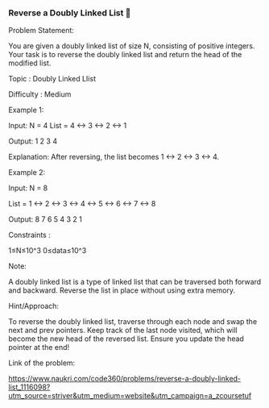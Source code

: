 ### Reverse a Doubly Linked List 🔄

Problem Statement:

You are given a doubly linked list of size N, consisting of positive integers. Your task is to reverse the doubly linked list and return the head of the modified list.

Topic : Doubly Linked LIist

Difficulty : Medium


Example 1:

Input:
N = 4
List = 4 <-> 3 <-> 2 <-> 1

Output: 1 2 3 4

Explanation: After reversing, the list becomes 1 <-> 2 <-> 3 <-> 4.

Example 2:

Input:
N = 8

List = 1 <-> 2 <-> 3 <-> 4 <-> 5 <-> 6 <-> 7 <-> 8

Output: 8 7 6 5 4 3 2 1

Constraints :

1≤N≤10^3
0≤data≤10^3
 
Note:

A doubly linked list is a type of linked list that can be traversed both forward and backward.
Reverse the list in place without using extra memory.

Hint/Approach:

To reverse the doubly linked list, traverse through each node and swap the next and prev pointers. Keep track of the last node visited, which will become the new head of the reversed list. Ensure you update the head pointer at the end!

Link of the problem:

 https://www.naukri.com/code360/problems/reverse-a-doubly-linked-list_1116098?utm_source=striver&utm_medium=website&utm_campaign=a_zcoursetuf